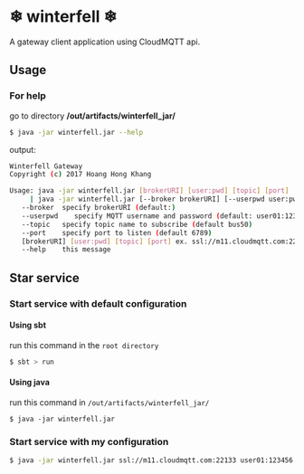 # ❄ winterfell ❄

A gateway client application using CloudMQTT api.

## Usage

### For help
go to directory **/out/artifacts/winterfell_jar/**

```bash
$ java -jar winterfell.jar --help
```
output:

```bash
Winterfell Gateway
Copyright (c) 2017 Hoang Hong Khang

Usage: java -jar winterfell.jar [brokerURI] [user:pwd] [topic] [port]
     | java -jar winterfell.jar [--broker brokerURI] [--userpwd user:pwd] [--topic topicName] [--port port]
   --broker  specify brokerURI (default:)
   --userpwd    specify MQTT username and password (default: user01:123456)
   --topic   specify topic name to subscribe (default bus50)
   --port    specify port to listen (default 6789)
   [brokerURI] [user:pwd] [topic] [port] ex. ssl://m11.cloudmqtt.com:22133 user01:123456 bus50 6789
   --help    this message
```

## Star service
### Start service with default configuration
#### Using sbt
run this command in the `root directory`
```bash
$ sbt > run
```
#### Using java 
run this command in `/out/artifacts/winterfell_jar/`
```
$ java -jar winterfell.jar
```
### Start service with my configuration
```bash
$ java -jar winterfell.jar ssl://m11.cloudmqtt.com:22133 user01:123456 bus50 6789
```